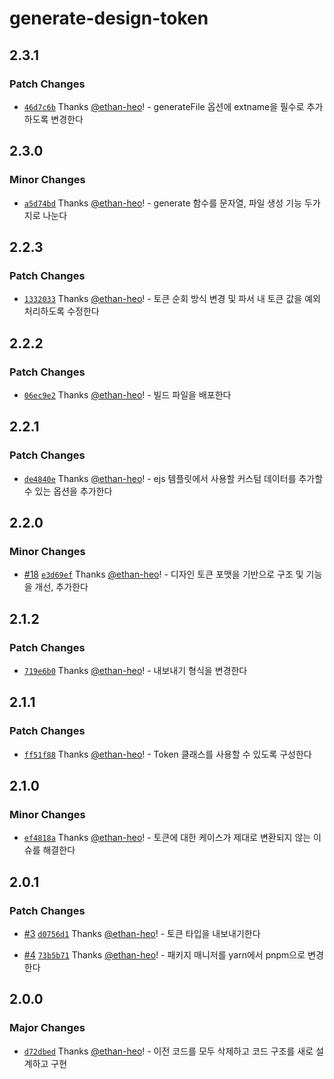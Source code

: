 # generate-design-token

## 2.3.1

### Patch Changes

- [`46d7c6b`](https://github.com/ethan-heo/generate-design-token/commit/46d7c6bae1741647d836a7f4fca12c8e17e31944) Thanks [@ethan-heo](https://github.com/ethan-heo)! - generateFile 옵션에 extname을 필수로 추가하도록 변경한다

## 2.3.0

### Minor Changes

- [`a5d74bd`](https://github.com/ethan-heo/generate-design-token/commit/a5d74bd0e66853f0f20a2d7ff95f87e95a8ec1ff) Thanks [@ethan-heo](https://github.com/ethan-heo)! - generate 함수를 문자열, 파일 생성 기능 두가지로 나눈다

## 2.2.3

### Patch Changes

- [`1332033`](https://github.com/ethan-heo/generate-design-token/commit/13320337e49587fb57065964f39d430e53ea397f) Thanks [@ethan-heo](https://github.com/ethan-heo)! - 토큰 순회 방식 변경 및 파서 내 토큰 값을 예외처리하도록 수정한다

## 2.2.2

### Patch Changes

- [`06ec9e2`](https://github.com/ethan-heo/generate-design-token/commit/06ec9e2c2e2c5ba3c6e3b2289abd66bfb7ddbe15) Thanks [@ethan-heo](https://github.com/ethan-heo)! - 빌드 파일을 배포한다

## 2.2.1

### Patch Changes

- [`de4840e`](https://github.com/ethan-heo/generate-design-token/commit/de4840e6d08f424bfe27c5e16b8f43c7f2f76de6) Thanks [@ethan-heo](https://github.com/ethan-heo)! - ejs 템플릿에서 사용할 커스텀 데이터를 추가할 수 있는 옵션을 추가한다

## 2.2.0

### Minor Changes

- [#18](https://github.com/ethan-heo/generate-design-token/pull/18) [`e3d69ef`](https://github.com/ethan-heo/generate-design-token/commit/e3d69ef2658913153c1f81f06911a8710c619262) Thanks [@ethan-heo](https://github.com/ethan-heo)! - 디자인 토큰 포맷을 기반으로 구조 및 기능을 개선, 추가한다

## 2.1.2

### Patch Changes

- [`719e6b0`](https://github.com/ethan-heo/generate-design-token/commit/719e6b0e049c6eee4e00e9a1314201ddafa5edce) Thanks [@ethan-heo](https://github.com/ethan-heo)! - 내보내기 형식을 변경한다

## 2.1.1

### Patch Changes

- [`ff51f88`](https://github.com/ethan-heo/generate-design-token/commit/ff51f884b0cc45ca1d155515be96534a16c18b40) Thanks [@ethan-heo](https://github.com/ethan-heo)! - Token 클래스를 사용할 수 있도록 구성한다

## 2.1.0

### Minor Changes

- [`ef4818a`](https://github.com/ethan-heo/generate-design-token/commit/ef4818a6dcf1a6c58f1101a211e6d582ab59c9c4) Thanks [@ethan-heo](https://github.com/ethan-heo)! - 토큰에 대한 케이스가 제대로 변환되지 않는 이슈를 해결한다

## 2.0.1

### Patch Changes

- [#3](https://github.com/ethan-heo/generate-design-token/pull/3) [`d0756d1`](https://github.com/ethan-heo/generate-design-token/commit/d0756d1eb0cf22415961dbb2544dd282b39ed009) Thanks [@ethan-heo](https://github.com/ethan-heo)! - 토큰 타입을 내보내기한다

- [#4](https://github.com/ethan-heo/generate-design-token/pull/4) [`73b5b71`](https://github.com/ethan-heo/generate-design-token/commit/73b5b7166681261a1cb83d01d90dc1c6ea1847cb) Thanks [@ethan-heo](https://github.com/ethan-heo)! - 패키지 매니저를 yarn에서 pnpm으로 변경한다

## 2.0.0

### Major Changes

- [`d72dbed`](https://github.com/ethan-heo/generate-design-token/commit/d72dbed41b10080c5d4f0b8bc821e916d83f09cd) Thanks [@ethan-heo](https://github.com/ethan-heo)! - 이전 코드를 모두 삭제하고 코드 구조를 새로 설계하고 구현

